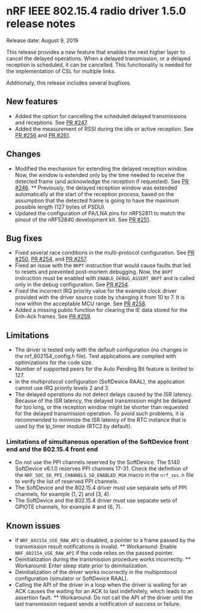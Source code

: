 # nRF IEEE 802.15.4 radio driver 1.5.0 release notes

Release date: August 9, 2019

This release provides a new feature that enables the next higher layer to cancel the delayed operations. When a delayed transmission, or a delayed reception is scheduled, it can be cancelled. This functionality is needed for the implementation of CSL for multiple links.

Additionaly, this release includes several bugfixes.

## New features
* Added the option for cancelling the scheduled delayed transmissions and receptions. See [PR #247](https://github.com/NordicSemiconductor/nRF-IEEE-802.15.4-radio-driver/pull/247).
* Added the measurement of RSSI during the idle or active reception. See [PR #256](https://github.com/NordicSemiconductor/nRF-IEEE-802.15.4-radio-driver/pull/256) and [PR #261](https://github.com/NordicSemiconductor/nRF-IEEE-802.15.4-radio-driver/pull/261).

## Changes
* Modified the mechanism for extending the delayed reception window. Now, the window is extended only by the time needed to receive the detected frame (and acknowledge the reception if requested). See [PR #246](https://github.com/NordicSemiconductor/nRF-IEEE-802.15.4-radio-driver/pull/246).
** Previously, the delayed reception window was extended automatically at the start of the reception process, based on the assumption that the detected frame is going to have the maximum possible length (127 bytes of PSDU).
* Updated the configuration of PA/LNA pins for nRF52811 to match the pinout of the nRF52840 development kit. See [PR #251](https://github.com/NordicSemiconductor/nRF-IEEE-802.15.4-radio-driver/pull/251).

## Bug fixes
* Fixed several race conditions in the multi-protocol configuration. See [PR #250](https://github.com/NordicSemiconductor/nRF-IEEE-802.15.4-radio-driver/pull/250), [PR #254](https://github.com/NordicSemiconductor/nRF-IEEE-802.15.4-radio-driver/pull/254), and [PR #257](https://github.com/NordicSemiconductor/nRF-IEEE-802.15.4-radio-driver/pull/257).
* Fixed an issue with the `BKPT` instruction that would cause faults that led to resets and prevented post-mortem debugging. Now, the `BKPT` instruction must be enabled with `ENABLE_DEBUG_ASSERT_BKPT` and is called only in the debug configuration. See [PR #254](https://github.com/NordicSemiconductor/nRF-IEEE-802.15.4-radio-driver/pull/254).
* Fixed the incorrect IRQ priority value for the example clock driver provided with the driver source code by changing it from 10 to 7. It is now within the acceptable MCU range. See [PR #258](https://github.com/NordicSemiconductor/nRF-IEEE-802.15.4-radio-driver/pull/258).
* Added a missing public function for clearing the IE data stored for the Enh-Ack frames. See [PR #259](https://github.com/NordicSemiconductor/nRF-IEEE-802.15.4-radio-driver/pull/259).

## Limitations
* The driver is tested only with the default configuration (no changes in the nrf_802154_config.h file). Test applications are compiled with optimizations for the code size.
* Number of supported peers for the Auto Pending Bit feature is limited to 127.
* In the multiprotocol configuration (SoftDevice RAAL), the application cannot use IRQ priority levels 2 and 3.
* The delayed operations do not detect delays caused by the ISR latency. Because of the ISR latency, the delayed transmission might be delayed for too long, or the reception window might be shorter than requested for the delayed transmission operation. To avoid such problems, it is recommended to minimize the ISR latency of the RTC instance that is used by the lp_timer module (RTC2 by default).

### Limitations of simultaneous operation of the SoftDevice front end and the 802.15.4 front end
* Do not use the PPI channels reserved by the SoftDevice. The S140 SoftDevice v6.1.0 reserves PPI channels 17-31. Check the definition of the `NRF_SOC_SD_PPI_CHANNELS_SD_ENABLED_MSK` macro in the `nrf_soc.h` file to verify the list of reserved PPI channels.
* The SoftDevice and the 802.15.4 driver must use separate sets of PPI channels, for example (1, 2) and (3, 4).
* The SoftDevice and the 802.15.4 driver must use separate sets of GPIOTE channels, for example 4 and (6, 7).

## Known issues
* If `NRF_802154_USE_RAW_API` is disabled, a pointer to a frame passed by the transmission result notifications is invalid.
** Workaround: Enable `NRF_802154_USE_RAW_API` if the code relies on the passed pointer.
* Deinitialization during the transmission procedure works incorrectly.
** Workaround: Enter sleep state prior to deinitialization.
* Deinitialization of the driver works incorrectly in the multiprotocol configuration (simulator or SoftDevice RAAL).
* Calling the API of the driver in a loop when the driver is waiting for an ACK causes the waiting for an ACK to last indefinitely, which leads to an assertion fault.
** Workaround: Do not call the API of the driver until the last transmission request sends a notification of success or failure.
